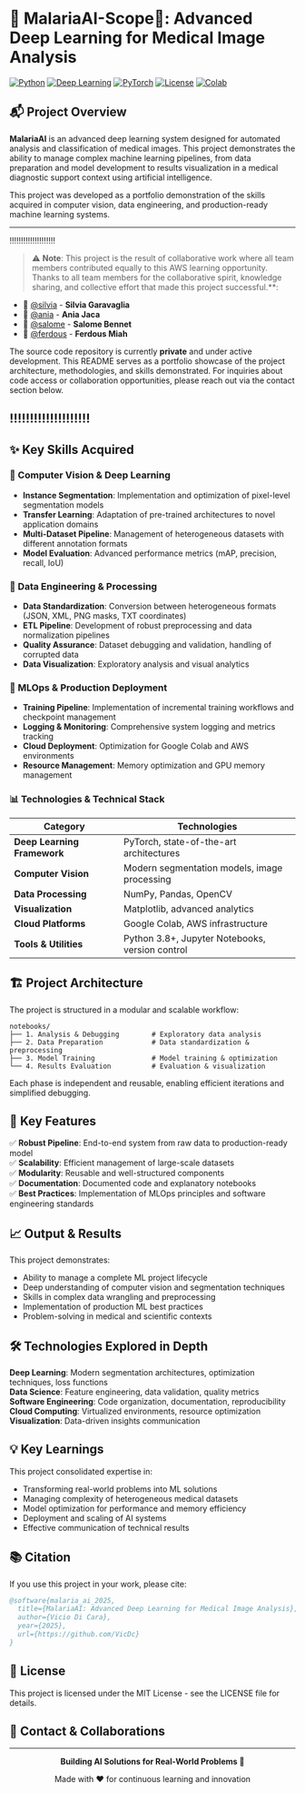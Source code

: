 # 🦟 MalariaAI-Scope🔬: Advanced Deep Learning for Medical Image Analysis

[![Python](https://img.shields.io/badge/Python-3.8%2B-blue.svg)](https://www.python.org/)
[![Deep Learning](https://img.shields.io/badge/Deep%20Learning-Computer%20Vision-green.svg)](https://pytorch.org/)
[![PyTorch](https://img.shields.io/badge/PyTorch-Latest-red.svg)](https://pytorch.org/)
[![License](https://img.shields.io/badge/License-MIT-yellow.svg)](LICENSE)
[![Colab](https://img.shields.io/badge/Google%20Colab-Ready-orange.svg)](https://colab.research.google.com/)

## 📬 Project Overview

**MalariaAI** is an advanced deep learning system designed for automated analysis and classification of medical images. This project demonstrates the ability to manage complex machine learning pipelines, from data preparation and model development to results visualization in a medical diagnostic support context using artificial intelligence.

This project was developed as a portfolio demonstration of the skills acquired in computer vision, data engineering, and production-ready machine learning systems.

---
‼️‼️‼️‼️‼️‼️‼️‼️‼️‼️
> ⚠️ **Note**: This project is the result of collaborative work where all team members 
contributed equally to this AWS learning opportunity. Thanks to all team members for the collaborative spirit, knowledge sharing, and collective effort that made this project successful.**:

- 🔬 [@silvia](https://github.com/) - **Silvia Garavaglia**
- 🔬 [@ania](https://github.com/) - **Ania Jaca**
- 🔬 [@salome](https://github.com/) - **Salome Bennet**
- 🔬 [@ferdous](https://github.com/) - **Ferdous Miah**

The source code repository is currently **private** and under active development. This README serves as a portfolio showcase of the project architecture, methodologies, and skills demonstrated. For inquiries about code access or collaboration opportunities, please reach out via the contact section below.

‼️‼️‼️‼️‼️‼️‼️‼️‼️‼️
---

## ✨ Key Skills Acquired

### 🎯 Computer Vision & Deep Learning
- **Instance Segmentation**: Implementation and optimization of pixel-level segmentation models
- **Transfer Learning**: Adaptation of pre-trained architectures to novel application domains
- **Multi-Dataset Pipeline**: Management of heterogeneous datasets with different annotation formats
- **Model Evaluation**: Advanced performance metrics (mAP, precision, recall, IoU)

### 🔧 Data Engineering & Processing
- **Data Standardization**: Conversion between heterogeneous formats (JSON, XML, PNG masks, TXT coordinates)
- **ETL Pipeline**: Development of robust preprocessing and data normalization pipelines
- **Quality Assurance**: Dataset debugging and validation, handling of corrupted data
- **Data Visualization**: Exploratory analysis and visual analytics

### 🚀 MLOps & Production Deployment
- **Training Pipeline**: Implementation of incremental training workflows and checkpoint management
- **Logging & Monitoring**: Comprehensive system logging and metrics tracking
- **Cloud Deployment**: Optimization for Google Colab and AWS environments
- **Resource Management**: Memory optimization and GPU memory management

### 📊 Technologies & Technical Stack

| Category | Technologies |
|----------|-----------|
| **Deep Learning Framework** | PyTorch, state-of-the-art architectures |
| **Computer Vision** | Modern segmentation models, image processing |
| **Data Processing** | NumPy, Pandas, OpenCV |
| **Visualization** | Matplotlib, advanced analytics |
| **Cloud Platforms** | Google Colab, AWS infrastructure |
| **Tools & Utilities** | Python 3.8+, Jupyter Notebooks, version control |

## 🏗️ Project Architecture

The project is structured in a modular and scalable workflow:

```
notebooks/
├── 1. Analysis & Debugging        # Exploratory data analysis
├── 2. Data Preparation            # Data standardization & preprocessing
├── 3. Model Training              # Model training & optimization
└── 4. Results Evaluation          # Evaluation & visualization
```

Each phase is independent and reusable, enabling efficient iterations and simplified debugging.

## 🎯 Key Features

✅ **Robust Pipeline**: End-to-end system from raw data to production-ready model  
✅ **Scalability**: Efficient management of large-scale datasets  
✅ **Modularity**: Reusable and well-structured components  
✅ **Documentation**: Documented code and explanatory notebooks  
✅ **Best Practices**: Implementation of MLOps principles and software engineering standards  

## 📈 Output & Results

This project demonstrates:
- Ability to manage a complete ML project lifecycle
- Deep understanding of computer vision and segmentation techniques
- Skills in complex data wrangling and preprocessing
- Implementation of production ML best practices
- Problem-solving in medical and scientific contexts

## 🛠️ Technologies Explored in Depth

**Deep Learning**: Modern segmentation architectures, optimization techniques, loss functions  
**Data Science**: Feature engineering, data validation, quality metrics  
**Software Engineering**: Code organization, documentation, reproducibility  
**Cloud Computing**: Virtualized environments, resource optimization  
**Visualization**: Data-driven insights communication  

## 💡 Key Learnings

This project consolidated expertise in:
- Transforming real-world problems into ML solutions
- Managing complexity of heterogeneous medical datasets
- Model optimization for performance and memory efficiency
- Deployment and scaling of AI systems
- Effective communication of technical results

## 📚 Citation

If you use this project in your work, please cite:

```bibtex
@software{malaria_ai_2025,
  title={MalariaAI: Advanced Deep Learning for Medical Image Analysis},
  author={Vicio Di Cara},
  year={2025},
  url={https://github.com/VicDc}
}
```

## 📜 License

This project is licensed under the MIT License - see the LICENSE file for details.

## 🙋 Contact & Collaborations

---

<p align="center">
  <strong>Building AI Solutions for Real-World Problems 🔬</strong>
</p>
<p align="center">
  Made with ❤️ for continuous learning and innovation
</p>
